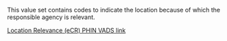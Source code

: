 This value set contains codes to indicate the location because of which the responsible agency is relevant. 

[Location Relevance (eCR) PHIN VADS link](http://phinvads.cdc.gov/vads/ViewValueSet.action?oid=2.16.840.1.113883.10.20.15.2.5.6)
